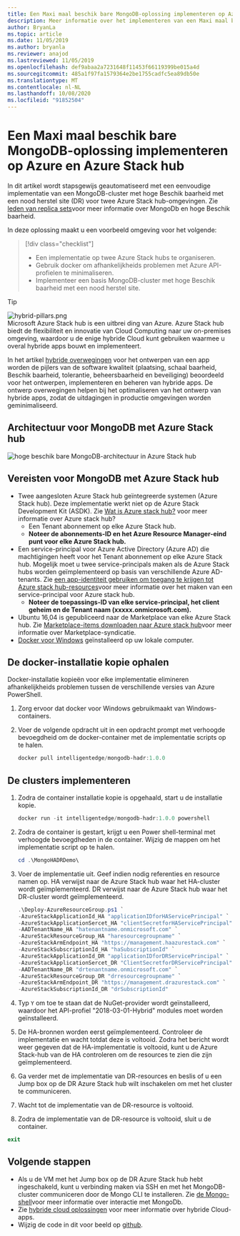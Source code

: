 ```yaml
---
title: Een Maxi maal beschik bare MongoDB-oplossing implementeren op Azure en Azure Stack hub
description: Meer informatie over het implementeren van een Maxi maal beschik bare MongoDB-oplossing voor Azure en Azure Stack hub
author: BryanLa
ms.topic: article
ms.date: 11/05/2019
ms.author: bryanla
ms.reviewer: anajod
ms.lastreviewed: 11/05/2019
ms.openlocfilehash: def9abaa2a7231648f11453f66119399be015a4d
ms.sourcegitcommit: 485a1f97fa1579364e2be1755cadfc5ea89db50e
ms.translationtype: MT
ms.contentlocale: nl-NL
ms.lasthandoff: 10/08/2020
ms.locfileid: "91852504"
---
```

# <a name="deploy-a-highly-available-mongodb-solution-to-azure-and-azure-stack-hub"></a>Een Maxi maal beschik bare MongoDB-oplossing implementeren op Azure en Azure Stack hub

In dit artikel wordt stapsgewijs geautomatiseerd met een eenvoudige implementatie van een MongoDB-cluster met hoge Beschik baarheid met een nood herstel site (DR) voor twee Azure Stack hub-omgevingen. Zie [leden van replica sets](https://docs.mongodb.com/manual/core/replica-set-members/)voor meer informatie over MongoDb en hoge Beschik baarheid.

In deze oplossing maakt u een voorbeeld omgeving voor het volgende:

> [!div class="checklist"]
> - Een implementatie op twee Azure Stack hubs te organiseren.
> - Gebruik docker om afhankelijkheids problemen met Azure API-profielen te minimaliseren.
> - Implementeer een basis MongoDB-cluster met hoge Beschik baarheid met een nood herstel site.

> [!Tip]  
> ![hybrid-pillars.png](./media/solution-deployment-guide-cross-cloud-scaling/hybrid-pillars.png)  
> Microsoft Azure Stack hub is een uitbrei ding van Azure. Azure Stack hub biedt de flexibiliteit en innovatie van Cloud Computing naar uw on-premises omgeving, waardoor u de enige hybride Cloud kunt gebruiken waarmee u overal hybride apps bouwt en implementeert.  
> 
> In het artikel [hybride overwegingen](overview-app-design-considerations.md) voor het ontwerpen van een app worden de pijlers van de software kwaliteit (plaatsing, schaal baarheid, Beschik baarheid, tolerantie, beheersbaarheid en beveiliging) beoordeeld voor het ontwerpen, implementeren en beheren van hybride apps. De ontwerp overwegingen helpen bij het optimaliseren van het ontwerp van hybride apps, zodat de uitdagingen in productie omgevingen worden geminimaliseerd.

## <a name="architecture-for-mongodb-with-azure-stack-hub"></a>Architectuur voor MongoDB met Azure Stack hub

![hoge beschik bare MongoDB-architectuur in Azure Stack hub](media/solution-deployment-guide-mongodb-ha/image1.png)

## <a name="prerequisites-for-mongodb-with-azure-stack-hub"></a>Vereisten voor MongoDB met Azure Stack hub

- Twee aangesloten Azure Stack hub geïntegreerde systemen (Azure Stack hub). Deze implementatie werkt niet op de Azure Stack Development Kit (ASDK). Zie [Wat is Azure stack hub?](https://azure.microsoft.com/products/azure-stack/hub/) voor meer informatie over Azure stack hub?
  - Een Tenant abonnement op elke Azure Stack hub. 
  - **Noteer de abonnements-ID en het Azure Resource Manager-eind punt voor elke Azure Stack hub.**
- Een service-principal voor Azure Active Directory (Azure AD) die machtigingen heeft voor het Tenant abonnement op elke Azure Stack hub. Mogelijk moet u twee service-principals maken als de Azure Stack hubs worden geïmplementeerd op basis van verschillende Azure AD-tenants. Zie [een app-identiteit gebruiken om toegang te krijgen tot Azure stack hub-resources](/azure-stack/user/azure-stack-create-service-principals)voor meer informatie over het maken van een service-principal voor Azure stack hub.
  - **Noteer de toepassings-ID van elke service-principal, het client geheim en de Tenant naam (xxxxx.onmicrosoft.com).**
- Ubuntu 16,04 is gepubliceerd naar de Marketplace van elke Azure Stack hub. Zie [Marketplace-items downloaden naar Azure stack hub](/azure-stack/operator/azure-stack-download-azure-marketplace-item)voor meer informatie over Marketplace-syndicatie.
- [Docker voor Windows](https://docs.docker.com/docker-for-windows/) geïnstalleerd op uw lokale computer.

## <a name="get-the-docker-image"></a>De docker-installatie kopie ophalen

Docker-installatie kopieën voor elke implementatie elimineren afhankelijkheids problemen tussen de verschillende versies van Azure PowerShell.

1. Zorg ervoor dat docker voor Windows gebruikmaakt van Windows-containers.
2. Voer de volgende opdracht uit in een opdracht prompt met verhoogde bevoegdheid om de docker-container met de implementatie scripts op te halen.

    ```powershell  
    docker pull intelligentedge/mongodb-hadr:1.0.0
    ```

## <a name="deploy-the-clusters"></a>De clusters implementeren

1. Zodra de container installatie kopie is opgehaald, start u de installatie kopie.

    ```powershell  
    docker run -it intelligentedge/mongodb-hadr:1.0.0 powershell
    ```

2. Zodra de container is gestart, krijgt u een Power shell-terminal met verhoogde bevoegdheden in de container. Wijzig de mappen om het implementatie script op te halen.

    ```powershell  
    cd .\MongoHADRDemo\
    ```

3. Voer de implementatie uit. Geef indien nodig referenties en resource namen op. HA verwijst naar de Azure Stack hub waar het HA-cluster wordt geïmplementeerd. DR verwijst naar de Azure Stack hub waar het DR-cluster wordt geïmplementeerd.

    ```powershell
    .\Deploy-AzureResourceGroup.ps1 `
    -AzureStackApplicationId_HA "applicationIDforHAServicePrincipal" `
    -AzureStackApplicationSercet_HA "clientSecretforHAServicePrincipal" `
    -AADTenantName_HA "hatenantname.onmicrosoft.com" `
    -AzureStackResourceGroup_HA "haresourcegroupname" `
    -AzureStackArmEndpoint_HA "https://management.haazurestack.com" `
    -AzureStackSubscriptionId_HA "haSubscriptionId" `
    -AzureStackApplicationId_DR "applicationIDforDRServicePrincipal" `
    -AzureStackApplicationSercet_DR "ClientSecretforDRServicePrincipal" `
    -AADTenantName_DR "drtenantname.onmicrosoft.com" `
    -AzureStackResourceGroup_DR "drresourcegroupname" `
    -AzureStackArmEndpoint_DR "https://management.drazurestack.com" `
    -AzureStackSubscriptionId_DR "drSubscriptionId"
    ```

4. Typ `Y` om toe te staan dat de NuGet-provider wordt geïnstalleerd, waardoor het API-profiel "2018-03-01-Hybrid" modules moet worden geïnstalleerd.

5. De HA-bronnen worden eerst geïmplementeerd. Controleer de implementatie en wacht totdat deze is voltooid. Zodra het bericht wordt weer gegeven dat de HA-implementatie is voltooid, kunt u de Azure Stack-hub van de HA controleren om de resources te zien die zijn geïmplementeerd.

6. Ga verder met de implementatie van DR-resources en beslis of u een Jump box op de DR Azure Stack hub wilt inschakelen om met het cluster te communiceren.

7. Wacht tot de implementatie van de DR-resource is voltooid.

8. Zodra de implementatie van de DR-resource is voltooid, sluit u de container.

  ```powershell
  exit
  ```

## <a name="next-steps"></a>Volgende stappen

- Als u de VM met het Jump box op de DR Azure Stack hub hebt ingeschakeld, kunt u verbinding maken via SSH en met het MongoDB-cluster communiceren door de Mongo CLI te installeren. Zie [de Mongo-shell](https://docs.mongodb.com/manual/mongo/)voor meer informatie over interactie met MongoDb.
- Zie [hybride cloud oplossingen](/azure-stack/user/) voor meer informatie over hybride Cloud-apps.
- Wijzig de code in dit voor beeld op [github](https://github.com/Azure-Samples/azure-intelligent-edge-patterns).